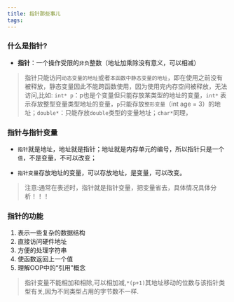 ```yaml
---
title: 指针那些事儿
tags:
---
```


### 什么是指针?

- **指针**：一个操作受限的`非负`整数（地址加乘除没有意义，可以相减）

> 指针只能访问`动态变量的地址`或者`本函数中静态变量的地址`，即在使用之前没有被释放，静态变量因此不能跨函数使用，因为使用完内存空间被释放，无法访问,比如:
 `int* p`：p也是个变量但只能存放某类型的地址的变量，`int*` 表示存放整型变量类型地址的变量，`p`只能存放`整形变量`（int age = 3）的地址；`double*`：只能存放`double`类型的变量地址；`char*`同理，

### 指针与指针变量
- `指针`就是地址，地址就是指针；地址就是内存单元的编号，所以指针只是一个`值`，不是变量，不可以改变；

- `指针变量`存放地址的变量，可以存放地址，是变量，可以改变。

> 注意:通常在表述时，指针就是指针变量，把变量省去，具体情况具体分析！！！

### 指针的功能
1. 表示一些复杂的数据结构
2. 直接访问硬件地址
3. 方便的处理字符串
4. 使函数返回上一个值
5. 理解OOP中的“引用”概念

> 指针变量不能相加和相除,可以相加减,`*(p+1)`其地址移动的位数与该指针类型有关,因为不同类型占用的字节数不一样.


